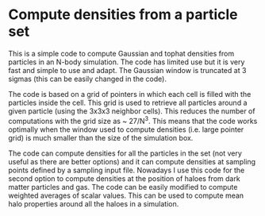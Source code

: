 # Compute densities from a particle set

This is a simple code to compute Gaussian and tophat densities from particles in an N-body simulation. The code has limited use but it is very fast and simple to use and adapt. The Gaussian window is truncated at 3 sigmas (this can be easily changed in the code).

The code is based on a grid of pointers in which each cell is filled with the particles inside the cell. This grid is used to retrieve all particles around a given particle (using the 3x3x3 neighbor cells). This reduces the number of computations with the grid size as ~ 27/N<sup>3</sup>. This means that the code works optimally when the window used to compute densities (i.e. large pointer grid) is much smaller than the size of the simulation box.

The code can compute densities for all the particles in the set (not very useful as there are better options) and it can compute densities at sampling points defined by a sampling input file. Nowadays I use this code for the second option to compute densities at the position of haloes from dark matter particles and gas. The code can be easily modified to compute weighted averages of scalar values. This can be used to compute mean halo properties around all the haloes in a simulation.

